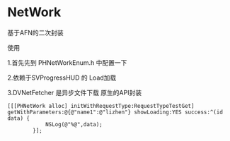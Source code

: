 # NetWork
基于AFN的二次封装

使用

1.首先先到 PHNetWorkEnum.h 中配置一下

2.依赖于SVProgressHUD 的 Load加载

3.DVNetFetcher 是异步文件下载 原生的API封装

```
[[[PHNetWork alloc] initWithRequestType:RequestTypeTestGet] getWithParameters:@{@"name1":@"lizhen"} showLoading:YES success:^(id data) {
            NSLog(@"%@",data);
        }];
```


